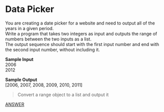# Data Picker

You are creating a date picker for a website and need to output all of the years in a given period. </br>
Write a program that takes two integers as input and outputs the range of numbers between the two inputs as a list. </br>
The output sequence should start with the first input number and end with the second input number, without including it.

**Sample Input** </br>
2006 </br>
2012

**Sample Output** </br>
[2006, 2007, 2008, 2009, 2010, 2011]

> Convert a range object to a list and output it

[ANSWER]()
